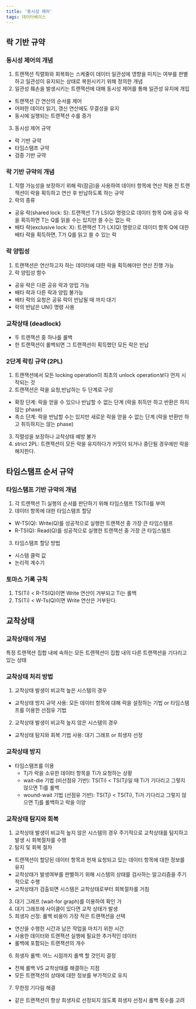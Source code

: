 ```yaml
---
title: '동시성 제어'
tags: 데이터베이스
---
```


## 락 기반 규약
### 동시성 제어의 개념
1. 트랜잭션 직렬화와 회복화는 스케줄이 데이터 일관성에 영향을 미치는 여부를 판별하고 일관성이 유지되는 상태로 복원시키기 위해 정의한 개념
2. 일관성 훼손을 발생시키는 트랜잭션에 대해 동시성 제어를 통해 일관성 유지에 개입
  - 트랜잭션 간 연산의 순서를 제어
  - 어떠한 데이터 읽기, 갱신 연산에도 무결성을 유지
  - 동시에 실행되는 트랜잭션 수를 증가
3. 동시성 제어 규약
  - 락 기반 규약
  - 타임스탬프 규약
  - 검증 기반 규약

### 락 기반 규약의 개념
1. 직렬 가능성을 보장하기 위해 락(잠금)을 사용하여 데이터 항목에 연산 적용 전 트랜잭션이 락을 획득하고 연산 후 반납하도록 하는 규약
2. 락의 종류
  - 공유 락(shared lock: S): 트랜잭션 T가 LS(Q) 명령으로 데이터 항목 Q에 공유 락을 획득하면 T는 Q를 읽을 수는 있지만 쓸 수는 없는 락
  - 배타 락(exclusive lock: X): 트랜잭션 T가 LX(Q) 명령으로 데이터 항목 Q에 대한 배타 락을 획득하면, T가 Q를 읽고 쓸 수 있는 락

### 락 양립성
1. 트랜잭션은 연산하고자 하는 데이터에 대한 락을 획득해야만 연산 진행 가능
2. 락 양립성 함수
  - 공유 락은 다른 공유 락과 양립 가능
  - 배타 락과 다른 락과 양립 불가능
  - 배타 락의 요청은 공유 락이 반납될 때 까지 대기
  - 락의 반납은 UN() 명령 사용

### 교착상태 (deadlock)
- 두 트랜잭션 중 하나를 롤백
- 한 트랜잭션이 롤백되면 그 트랜잭션이 획득했던 모든 락은 반납

### 2단계 락킹 규약 (2PL)
1. 트랜잭션에서 모든 locking operation이 최초의 unlock operation보다 먼저 시작되는 것
2. 트랜잭션은 락을 요청,반납하는 두 단계로 구성
  - 확장 단계: 락을 얻을 수 있으나 반납할 수 없는 단계 (락을 취득만 하고 반환은 하지 않는 phase)
  - 축소 단계: 락을 반납할 수는 있지만 새로운 락을 얻을 수 없는 단계 (락을 반환만 하고 취득하지는 않는 phase)
3. 직렬성을 보장하나 교착상태 예방 불가
4. strict 2PL: 트랜잭션이 모든 락을 유지하다가 커밋이 되거나 중단될 경우에만 락을 해지한다.

## 타임스탬프 순서 규약
### 타임스탬프 기반 규약의 개념
1. 각 트랜잭션 Ti 실행의 순서를 판단하기 위해 타임스탬프 TS(Ti)를 부여
2. 데이터 항목에 대한 타임스탬프 할당
  - W-TS(Q): Write(Q)를 성공적으로 실행한 트랜잭션 중 가장 큰 타임스탬프
  - R-TS(Q): Read(Q)를 성공적으로 실행한 트랜잭션 중 가장 큰 타임스탬프
3. 타임스탬프 할당 방법
  - 시스템 클럭 값
  - 논리적 계수기

### 토마스 기록 규칙
1. TS(Ti) < R-TS(Q)이면 Write 연산이 거부되고 Ti는 롤백
2. TS(Ti) < W-Ts(Q)이면 Write 연산은 거부된다.

## 교착상태
### 교착상태의 개념
특정 트랜잭션 집합 내에 속하는 모든 트랜잭션이 집합 내의 다른 트랜잭션을 기다리고 있는 상태

### 교착상태 처리 방법
1. 교착상태 발생이 비교적 높은 시스템의 경우
  - 교착상태 방지 규약 사용: 모든 데이터 항목에 대해 락을 설정하는 기법 or 타임스탬프를 이용한 선점유 기법
2. 교착상태 발생이 비교적 높지 않은 시스템의 경우
  - 교착상태 탐지와 회복 기법 사용: 대기 그래프 or 희생자 선정

### 교착상태 방지
- 타임스탬프를 이용
  - Tj가 락을 소유한 데이터 항목을 Ti가 요청하는 상황
  - wait-die 기법 (비선점유 기반): TS(Ti) < TS(Tj)일 때 Ti가 기다리고 그렇지 않으면 Ti를 롤백
  - wound-wait 기법 (선점유 기반): TS(Tj) < TS(Ti), Ti가 기다리고 그렇지 않으면 Tj를 롤백하고 락을 이양

### 교착상태 탐지와 회복
1. 교착상태 발생이 비교적 높지 않은 시스템의 경우 주기적으로 교착상태를 탐지하고 발생 시 회복절차를 수행
2. 탐지 및 회복 절차
  - 트랜잭션이 할당된 데이터 항목과 현재 요청되고 있는 데이터 항목에 대한 정보를 유지
  - 교착상태가 발생여부를 판별하기 위해 시스템의 상태를 검사하는 알고리즘을 주기적으로 수행
  - 교착상태가 검출되면 시스템은 교착상태로부터 회복절차를 거침
3. 대기 그래프 (wait-for graph)를 이용하여 확인 가
4. 대기 그래프에 사이클이 있다면 교착 상태가 발생
5. 희생자 선정: 롤백 비용이 가장 적은 트랜잭션을 선택
  - 연산을 수행한 시간과 남은 작업을 마치기 위한 시간
  - 사용한 데이터와 트랜잭션 실행에 필요한 추가적인 데이터
  - 롤백에 포함되는 트랜잭션의 개수
6. 희생자 롤백: 어느 시점까지 롤백 할 것인지 결정
  - 전체 롤백 VS 교착상태를 해결하는 지점
  - 모든 트랜잭션의 상태에 대한 정보를 부가적으로 유지
7. 무한정 기다림 해결
  - 같은 트랜잭션이 항상 희생자로 선정되지 않도록 희생자 선정시 롤백 횟수를 고려



